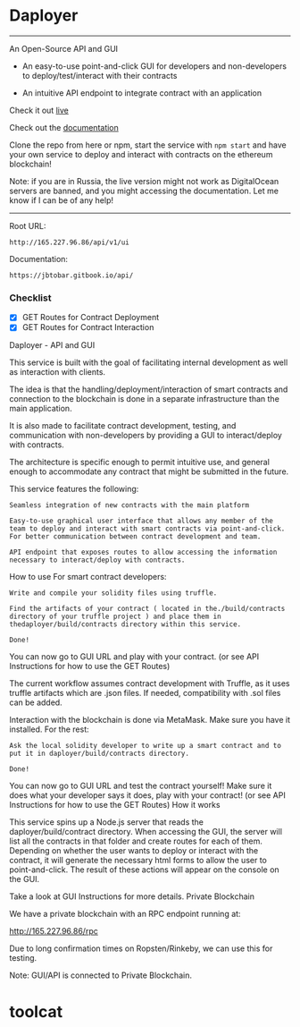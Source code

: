 # Daployer

---
An Open-Source API and GUI

 - An easy-to-use point-and-click GUI for developers and non-developers to deploy/test/interact with their contracts

 - An intuitive API endpoint to integrate contract with an application

Check it out [live](http://165.227.96.86/api/v1/ui)

Check out the [documentation](https://jbtobar.gitbook.io/api/)

Clone the repo from here or npm, start the service with `npm start` and have your own service to deploy and interact with contracts on the ethereum blockchain!

Note: if you are in Russia, the live version might not work as DigitalOcean servers are banned, and you might accessing the documentation. Let me know if I can be of any help!

---

Root URL:
```
http://165.227.96.86/api/v1/ui
```
Documentation:
```
https://jbtobar.gitbook.io/api/
```

### Checklist
- [x] GET Routes for Contract Deployment
- [x] GET Routes for Contract Interaction

Daployer - API and GUI

This service is built with the goal of facilitating internal development as well as interaction with clients.

The idea is that the handling/deployment/interaction of smart contracts and connection to the blockchain is done in a separate infrastructure than the main application.

It is also made to facilitate contract development, testing, and communication with non-developers by providing a GUI to interact/deploy with contracts.

The architecture is specific enough to permit intuitive use, and general enough to accommodate any contract that might be submitted in the future.

This service features the following:

    Seamless integration of new contracts with the main platform

    Easy-to-use graphical user interface that allows any member of the team to deploy and interact with smart contracts via point-and-click. For better communication between contract development and team.

    API endpoint that exposes routes to allow accessing the information necessary to interact/deploy with contracts.

How to use
For smart contract developers:

    Write and compile your solidity files using truffle.

    Find the artifacts of your contract ( located in the./build/contracts directory of your truffle project ) and place them in thedaployer/build/contracts directory within this service.

    Done!

You can now go to GUI URL and play with your contract. (or see API Instructions for how to use the GET Routes)

The current workflow assumes contract development with Truffle, as it uses truffle artifacts which are .json files. If needed, compatibility with .sol files can be added.

Interaction with the blockchain is done via MetaMask. Make sure you have it installed.
For the rest:

    Ask the local solidity developer to write up a smart contract and to put it in daployer/build/contracts directory.

    Done!

You can now go to GUI URL and test the contract yourself! Make sure it does what your developer says it does, play with your contract! (or see API Instructions for how to use the GET Routes)
How it works

This service spins up a Node.js server that reads the  daployer/build/contract directory. When accessing the GUI, the server will list all the contracts in that folder and create routes for each of them. Depending on whether the user wants to deploy or interact with the contract, it will generate the necessary html forms to allow the user to point-and-click. The result of these actions will appear on the console on the GUI. 

Take a look at GUI Instructions for more details.
Private Blockchain

We have a private blockchain with an RPC endpoint running at:

http://165.227.96.86/rpc

Due to long confirmation times on Ropsten/Rinkeby, we can use this for testing.

Note: GUI/API is connected to Private Blockchain.
# toolcat
